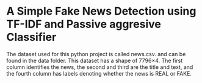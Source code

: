 # A Simple Fake News Detection using TF-IDF and Passive aggresive Classifier 

The dataset used for this python project is called news.csv. and can be found in the data folder. This dataset has a shape of 7796×4. The first column identifies the news, the second and third are the title and text, and the fourth column has labels denoting whether the news is REAL or FAKE.

